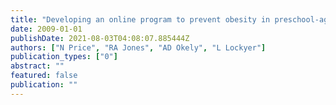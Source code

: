 ```yaml
---
title: "Developing an online program to prevent obesity in preschool-aged children: what do parents recommend?"
date: 2009-01-01
publishDate: 2021-08-03T04:08:07.885444Z
authors: ["N Price", "RA Jones", "AD Okely", "L Lockyer"]
publication_types: ["0"]
abstract: ""
featured: false
publication: ""
---
```


